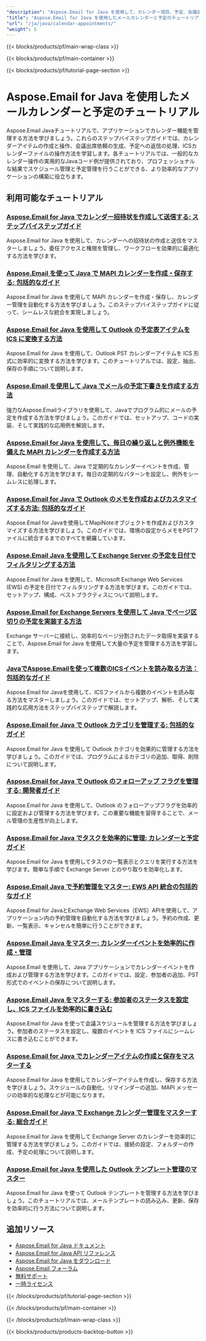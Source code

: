 ```yaml
---
"description": "Aspose.Email for Java を使用して、カレンダー項目、予定、会議出席依頼、ICS ファイルを操作する方法を学習します。"
"title": "Aspose.Email for Java を使用したメールカレンダーと予定のチュートリアル"
"url": "/ja/java/calendar-appointments/"
"weight": 5
---
```


{{< blocks/products/pf/main-wrap-class >}}

{{< blocks/products/pf/main-container >}}

{{< blocks/products/pf/tutorial-page-section >}}
# Aspose.Email for Java を使用したメールカレンダーと予定のチュートリアル

Aspose.Email Javaチュートリアルで、アプリケーションでカレンダー機能を管理する方法を学びましょう。これらのステップバイステップガイドでは、カレンダーアイテムの作成と操作、会議出席依頼の生成、予定への返信の処理、ICSカレンダーファイルの操作方法を学習します。各チュートリアルでは、一般的なカレンダー操作の実用的なJavaコード例が提供されており、プロフェッショナルな結果でスケジュール管理と予定管理を行うことができる、より効率的なアプリケーションの構築に役立ちます。

## 利用可能なチュートリアル

### [Aspose.Email for Java でカレンダー招待状を作成して送信する: ステップバイステップガイド](./create-send-calendar-invitations-aspose-email-java/)
Aspose.Email for Java を使用して、カレンダーへの招待状の作成と送信をマスターしましょう。委任アクセスと権限を管理し、ワークフローを効果的に最適化する方法を学びます。

### [Aspose.Email を使って Java で MAPI カレンダーを作成・保存する: 包括的なガイド](./create-save-mapi-calendar-aspose-email-java/)
Aspose.Email for Java を使用して MAPI カレンダーを作成・保存し、カレンダー管理を自動化する方法を学びましょう。このステップバイステップガイドに従って、シームレスな統合を実現しましょう。

### [Aspose.Email for Java を使用して Outlook の予定表アイテムを ICS に変換する方法](./extract-outlook-calendar-to-ics-aspose-email-java/)
Aspose.Email for Java を使用して、Outlook PST カレンダーアイテムを ICS 形式に効率的に変換する方法を学びます。このチュートリアルでは、設定、抽出、保存の手順について説明します。

### [Aspose.Email を使用して Java でメールの予定下書きを作成する方法](./create-draft-email-appointment-java-aspose/)
強力なAspose.Emailライブラリを使用して、Javaでプログラム的にメールの予定を作成する方法を学びましょう。このガイドでは、セットアップ、コードの実装、そして実践的な応用例を解説します。

### [Aspose.Email for Java を使用して、毎日の繰り返しと例外機能を備えた MAPI カレンダーを作成する方法](./create-mapi-calendar-daily-recurrence-aspose-email-java/)
Aspose.Email を使用して、Java で定期的なカレンダーイベントを作成、管理、自動化する方法を学びます。毎日の定期的なパターンを設定し、例外をシームレスに処理します。

### [Aspose.Email for Java で Outlook のメモを作成およびカスタマイズする方法: 包括的なガイド](./create-customize-outlook-notes-aspose-email-java/)
Aspose.Email for Javaを使用してMapiNoteオブジェクトを作成およびカスタマイズする方法を学びましょう。このガイドでは、環境の設定からメモをPSTファイルに統合するまでのすべてを網羅しています。

### [Aspose.Email Java を使用して Exchange Server の予定を日付でフィルタリングする方法](./aspose-email-java-filter-exchange-appointments-by-date/)
Aspose.Email for Java を使用して、Microsoft Exchange Web Services (EWS) の予定を日付でフィルタリングする方法を学びます。このガイドでは、セットアップ、構成、ベストプラクティスについて説明します。

### [Aspose.Email for Exchange Servers を使用して Java でページ区切りの予定を実装する方法](./java-aspose-email-paginated-appointments/)
Exchange サーバーに接続し、効率的なページ分割されたデータ取得を実装することで、Aspose.Email for Java を使用して大量の予定を管理する方法を学習します。

### [JavaでAspose.Emailを使って複数のICSイベントを読み取る方法：包括的なガイド](./read-multiple-ics-events-aspose-email-java/)
Aspose.Email for Javaを使用して、ICSファイルから複数のイベントを読み取る方法をマスターしましょう。このガイドでは、セットアップ、解析、そして実践的な応用方法をステップバイステップで解説します。

### [Aspose.Email for Java で Outlook カテゴリを管理する: 包括的なガイド](./manage-outlook-categories-aspose-email-java/)
Aspose.Email for Java を使用して Outlook カテゴリを効果的に管理する方法を学びましょう。このガイドでは、プログラムによるカテゴリの追加、取得、削除について説明します。

### [Aspose.Email for Java で Outlook のフォローアップ フラグを管理する: 開発者ガイド](./aspose-email-java-outlook-follow-up-flags/)
Aspose.Email for Java を使用して、Outlook のフォローアップフラグを効率的に設定および管理する方法を学びます。この重要な機能を習得することで、メール管理の生産性が向上します。

### [Aspose.Email for Java でタスクを効率的に管理: カレンダーと予定ガイド](./aspose-email-java-task-management/)
Aspose.Email for Java を使用してタスクの一覧表示とクエリを実行する方法を学びます。簡単な手順で Exchange Server とのやり取りを効率化します。

### [Aspose.Email Java で予約管理をマスター: EWS API 統合の包括的なガイド](./master-appointment-management-aspose-email-java/)
Aspose.Email for JavaとExchange Web Services（EWS）APIを使用して、アプリケーション内の予約管理を自動化する方法を学びましょう。予約の作成、更新、一覧表示、キャンセルを簡単に行うことができます。

### [Aspose.Email Java をマスター: カレンダーイベントを効率的に作成・管理](./master-aspose-email-java-calendar-events/)
Aspose.Email を使用して、Java アプリケーションでカレンダーイベントを作成および管理する方法を学びます。このガイドでは、設定、参加者の追加、PST 形式でのイベントの保存について説明します。

### [Aspose.Email Java をマスターする: 参加者のステータスを設定し、ICS ファイルを効率的に書き込む](./aspose-email-java-set-participant-status-write-ics/)
Aspose.Email for Java を使って会議スケジュールを管理する方法を学びましょう。参加者のステータスを設定し、複数のイベントを ICS ファイルにシームレスに書き込むことができます。

### [Aspose.Email for Java でカレンダーアイテムの作成と保存をマスターする](./create-save-calendar-items-aspose-email-java/)
Aspose.Email for Java を使用してカレンダーアイテムを作成し、保存する方法を学びましょう。スケジュールの自動化、リマインダーの追加、MAPI メッセージの効率的な処理などが可能になります。

### [Aspose.Email for Java で Exchange カレンダー管理をマスターする: 総合ガイド](./mastering-exchange-calendar-management-aspose-email-java/)
Aspose.Email for Java を使用して Exchange Server のカレンダーを効率的に管理する方法を学びましょう。このガイドでは、接続の設定、フォルダーの作成、予定の処理について説明します。

### [Aspose.Email for Java を使用した Outlook テンプレート管理のマスター](./master-outlook-template-management-aspose-email-java/)
Aspose.Email for Java を使って Outlook テンプレートを管理する方法を学びましょう。このチュートリアルでは、メールテンプレートの読み込み、更新、保存を効率的に行う方法について説明します。

## 追加リソース

- [Aspose.Email for Java ドキュメント](https://docs.aspose.com/email/java/)
- [Aspose.Email for Java API リファレンス](https://reference.aspose.com/email/java/)
- [Aspose.Email for Java をダウンロード](https://releases.aspose.com/email/java/)
- [Aspose.Email フォーラム](https://forum.aspose.com/c/email)
- [無料サポート](https://forum.aspose.com/)
- [一時ライセンス](https://purchase.aspose.com/temporary-license/)

{{< /blocks/products/pf/tutorial-page-section >}}

{{< /blocks/products/pf/main-container >}}

{{< /blocks/products/pf/main-wrap-class >}}

{{< blocks/products/products-backtop-button >}}